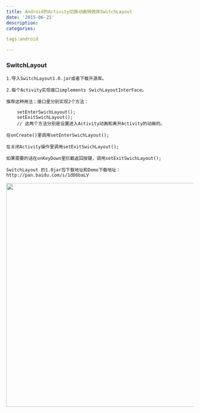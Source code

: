 ```yaml
---
title: Android的Activity切换动画特效库SwitchLayout
date: '2015-06-25'
description:
categories:

tags:android

---
```


>

### SwitchLayout

>

	1.导入SwitchLayout1.0.jar或者下载开源库。

	2.每个Activity实现接口implements SwichLayoutInterFace。

	推荐这种用法；接口里分别实现2个方法：

		setEnterSwichLayout();
		setExitSwichLayout();
		// 这两个方法分别是设置进入Activity动画和离开Activity的动画的。

	在onCreate()里调用setEnterSwichLayout();

	在关闭Activity操作里调用setExitSwichLayout();

	如果需要的话在onKeyDown里拦截返回按键，调用setExitSwichLayout();

>

	SwitchLayout 的1.0jar包下载地址和Demo下载地址：http://pan.baidu.com/s/1dD6baLV

>

<img src="{{urls.media}}/Android的Activity切换动画特效库SwitchLayout/1.png" alt="" width="600">

>
